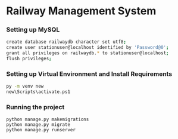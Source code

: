 # Railway Management System 

### Setting up MySQL 
```bash
create database railwaydb character set utf8;
create user stationuser@localhost identified by 'Password@0';
grant all privileges on railwaydb.* to stationuser@localhost;
flush privileges;
```

### Setting up Virtual Environment and Install Requirements
```bash
py -m venv new
new\Scripts\activate.ps1
```

### Running the project
```
python manage.py makemigrations
python manage.py migrate
python manage.py runserver
```
